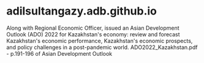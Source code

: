 # adilsultangazy.adb.github.io
Along with Regional Economic Officer, issued an Asian Development Outlook (ADO) 2022 for Kazakhstan's economy: review and forecast Kazakhstan's economic performance, Kazakhstan's economic prospects, and policy challenges in a post-pandemic world.
ADO2022_Kazakhstan.pdf - p.191-196 of Asian Development Outlook
